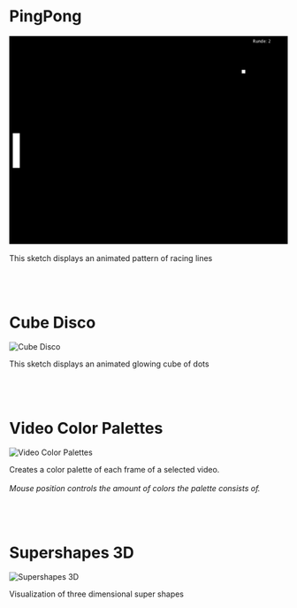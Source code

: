 # PingPong
![PingPong](/img/PingPong.png)

This sketch displays an animated pattern of racing lines
<br><br><br><br>



# Cube Disco
![Cube Disco](/img/p02.png)

This sketch displays an animated glowing cube of dots
<br><br><br><br>




# Video Color Palettes
![Video Color Palettes](/img/p03.png)

Creates a color palette of each frame of a selected video.<br><br>
<em>Mouse position controls the amount of colors the palette consists of.</em>
<br><br><br><br>




# Supershapes 3D
![Supershapes 3D](/img/p04.png)

Visualization of three dimensional super shapes
<br><br><br><br>
